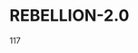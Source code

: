 # REBELLION-2.0                                                                                                          

117
